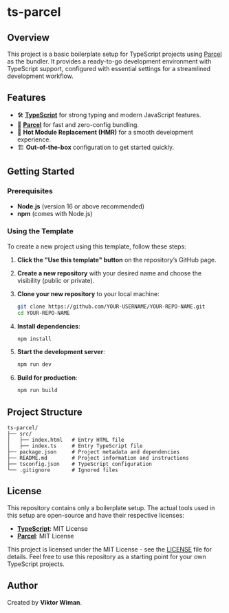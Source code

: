 # ts-parcel

## Overview

This project is a basic boilerplate setup for TypeScript projects using [Parcel](https://parceljs.org/) as the bundler. It provides a ready-to-go development environment with TypeScript support, configured with essential settings for a streamlined development workflow.

## Features

- 🛠️ **[TypeScript](https://www.typescriptlang.org/)** for strong typing and modern JavaScript features.
- 🚀 **[Parcel](https://parceljs.org/)** for fast and zero-config bundling.
- 🔄 **Hot Module Replacement (HMR)** for a smooth development experience.
- 🏗️ **Out-of-the-box** configuration to get started quickly.

## Getting Started

### Prerequisites

- **Node.js** (version 16 or above recommended)
- **npm** (comes with Node.js)

### Using the Template

To create a new project using this template, follow these steps:

1. **Click the "Use this template" button** on the repository’s GitHub page.
2. **Create a new repository** with your desired name and choose the visibility (public or private).
3. **Clone your new repository** to your local machine:

   ```bash
   git clone https://github.com/YOUR-USERNAME/YOUR-REPO-NAME.git
   cd YOUR-REPO-NAME
   ```

4. **Install dependencies**:

   ```bash
   npm install
   ```

5. **Start the development server**:

   ```bash
   npm run dev
   ```

6. **Build for production**:

   ```bash
   npm run build
   ```

## Project Structure

```plaintext
ts-parcel/
├── src/
│   ├── index.html   # Entry HTML file
│   ├── index.ts     # Entry TypeScript file
├── package.json     # Project metadata and dependencies
├── README.md        # Project information and instructions
├── tsconfig.json    # TypeScript configuration
└── .gitignore       # Ignored files
```

## License

This repository contains only a boilerplate setup. The actual tools used in this setup are open-source and have their respective licenses:

- **[TypeScript](https://www.typescriptlang.org/)**: MIT License
- **[Parcel](https://parceljs.org/)**: MIT License

This project is licensed under the MIT License - see the [LICENSE](./LICENSE) file for details. Feel free to use this repository as a starting point for your own TypeScript projects.

## Author

Created by **Viktor Wiman**.
